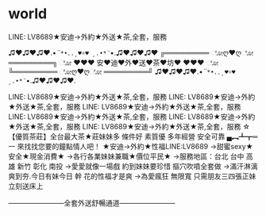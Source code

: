 # world
 LINE: LV8689★安迪→外約★外送★茶,全套，服務

 ♫❤♫❤♫❤.•*¨`*•..¸♥☼♥ ¸.•*¨`*•.♫❤♫❤♫❤
╔═════════ ೋღ❤ღೋ ═════════╗
ೋ ❤❤❤ 安♥迪♥外♥送♥茶♥坊♥ ❤❤❤ ೋ
╚═════════ ೋღ❤ღೋ ═════════╝
♫❤♫❤♫❤.•*¨`*•..¸♥☼♥ ¸.•*¨`*•.♫❤♫❤♫❤.

LINE: LV8689★安迪→外約★外送★茶,全套，服務
LINE: LV8689★安迪→外約★外送★茶,全套，服務
LINE: LV8689★安迪→外約★外送★茶,全套，服務
LINE: LV8689★安迪→外約★外送★茶,全套，服務
LINE: LV8689★安迪→外約★外送★茶,全套，服務
LINE: LV8689★安迪→外約★外送★茶,全套，服務
☆【優質茶莊】全台最大茶★莊妹妹多 條件好 素質優 多年經營 安全可靠
▄︻┻┳═一 來找找您要的鐘點情人吧！
★安迪→外約★性福LINE:LV8689
→甜蜜sexy★安全★現金消費★
→各行各業妹妹兼職★價位平民★
→服務地區：台北 台中 高雄 新竹 彰化 南投 
→愛愛就像一場戲 約到妹妹要珍惜 摳穴吹噴全套做 
→滿汗淋漓爽到夯.今日有妹今日 幹 花的性福才是爽 
→為愛瘋狂 無限寬 只需朋友三四張正妹立刻送床上 

————————全套外送舒暢通道————————


